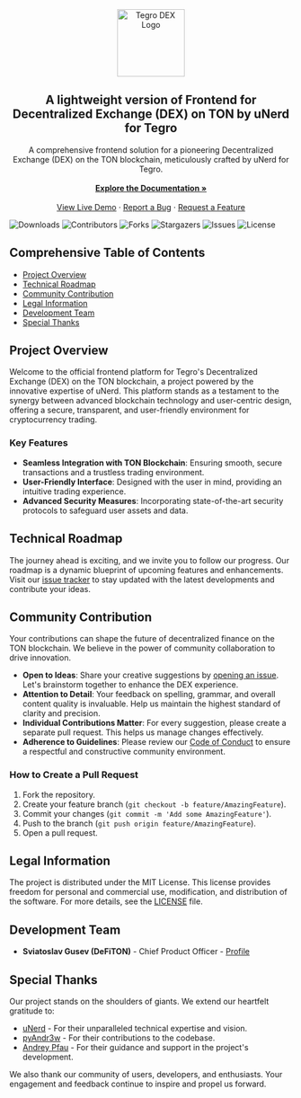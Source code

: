 <div align="center">
  <a href="https://github.com/TegroTON/TON-DEX-TegroFinance-Web-Frontend-Lite">
    <img src="https://tegro.money/assets/tpay/images/logotypes/logo-lebe.png" alt="Tegro DEX Logo" width="120" height="120">
  </a>

  <h2 align="center">A lightweight version of Frontend for Decentralized Exchange (DEX) on TON by uNerd for Tegro</h2>

  <p align="center">
    A comprehensive frontend solution for a pioneering Decentralized Exchange (DEX) on the TON blockchain, meticulously crafted by uNerd for Tegro.
    <br/>
    <br/>
    <a href="https://github.com/TegroTON/TON-DEX-TegroFinance-Web-Frontend-Lite"><strong>Explore the Documentation »</strong></a>
    <br/>
    <br/>
    <a href="http://tegro.ton">View Live Demo</a>
    ·
    <a href="https://github.com/TegroTON/TON-DEX-TegroFinance-Web-Frontend-Lite/issues">Report a Bug</a>
    ·
    <a href="https://github.com/TegroTON/TON-DEX-TegroFinance-Web-Frontend-Lite/issues">Request a Feature</a>
  </p>
</div>

![Downloads](https://img.shields.io/github/downloads/TegroTON/TON-DEX-TegroFinance-Web-Frontend/total) ![Contributors](https://img.shields.io/github/contributors/TegroTON/TON-DEX-TegroFinance-Web-Frontend?color=dark-green) ![Forks](https://img.shields.io/github/forks/TegroTON/TON-DEX-TegroFinance-Web-Frontend?style=social) ![Stargazers](https://img.shields.io/github/stars/TegroTON/TON-DEX-TegroFinance-Web-Frontend?style=social) ![Issues](https://img.shields.io/github/issues/TegroTON/TON-DEX-TegroFinance-Web-Frontend) ![License](https://img.shields.io/github/license/TegroTON/TON-DEX-TegroFinance-Web-Frontend) 

## Comprehensive Table of Contents

- [Project Overview](#project-overview)
- [Technical Roadmap](#technical-roadmap)
- [Community Contribution](#community-contribution)
- [Legal Information](#legal-information)
- [Development Team](#development-team)
- [Special Thanks](#special-thanks)

## Project Overview

Welcome to the official frontend platform for Tegro's Decentralized Exchange (DEX) on the TON blockchain, a project powered by the innovative expertise of uNerd. This platform stands as a testament to the synergy between advanced blockchain technology and user-centric design, offering a secure, transparent, and user-friendly environment for cryptocurrency trading.

### Key Features
- **Seamless Integration with TON Blockchain**: Ensuring smooth, secure transactions and a trustless trading environment.
- **User-Friendly Interface**: Designed with the user in mind, providing an intuitive trading experience.
- **Advanced Security Measures**: Incorporating state-of-the-art security protocols to safeguard user assets and data.

## Technical Roadmap

The journey ahead is exciting, and we invite you to follow our progress. Our roadmap is a dynamic blueprint of upcoming features and enhancements. Visit our [issue tracker](https://github.com/TegroTON/TON-DEX-TegroFinance-Web-Frontend-Lite/issues) to stay updated with the latest developments and contribute your ideas.

## Community Contribution

Your contributions can shape the future of decentralized finance on the TON blockchain. We believe in the power of community collaboration to drive innovation.

- **Open to Ideas**: Share your creative suggestions by [opening an issue](https://github.com/TegroTON/TON-DEX-TegroFinance-Web-Frontend-Lite/issues/new/choose). Let's brainstorm together to enhance the DEX experience.
- **Attention to Detail**: Your feedback on spelling, grammar, and overall content quality is invaluable. Help us maintain the highest standard of clarity and precision.
- **Individual Contributions Matter**: For every suggestion, please create a separate pull request. This helps us manage changes effectively.
- **Adherence to Guidelines**: Please review our [Code of Conduct](https://github.com/TegroTON/TON-DEX-TegroFinance-Web-Frontend-Lite/blob/main/CODE_OF_CONDUCT.md) to ensure a respectful and constructive community environment.

### How to Create a Pull Request

1. Fork the repository.
2. Create your feature branch (`git checkout -b feature/AmazingFeature`).
3. Commit your changes (`git commit -m 'Add some AmazingFeature'`).
4. Push to the branch (`git push origin feature/AmazingFeature`).
5. Open a pull request.

## Legal Information

The project is distributed under the MIT License. This license provides freedom for personal and commercial use, modification, and distribution of the software. For more details, see the [LICENSE](https://github.com/TegroTON/TON-DEX-TegroFinance-Web-Frontend-Lite/blob/main/LICENSE.md) file.

## Development Team

- **Sviatoslav Gusev (DeFiTON)** - Chief Product Officer - [Profile](https://github.com/DeFiTON/)

## Special Thanks

Our project stands on the shoulders of giants. We extend our heartfelt gratitude to:

- [uNerd](https://github.com/DimaTsilenko) - For their unparalleled technical expertise and vision.
- [pyAndr3w](https://github.com/pyAndr3w) - For their contributions to the codebase.
- [Andrey Pfau](https://github.com/andreypfau) - For their guidance and support in the project's development.

We also thank our community of users, developers, and enthusiasts. Your engagement and feedback continue to inspire and propel us forward.
